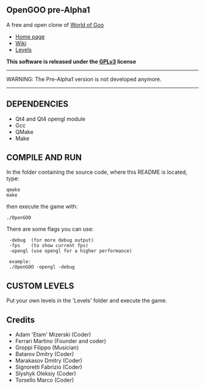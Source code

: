 ## OpenGOO pre-Alpha1

A free and open clone of [World of Goo](http://www.worldofgoo.com/)

* [Home page](http://mandarancio.github.com/OpenGOO/)
* [Wiki](https://github.com/Mandarancio/OpenGOO/wiki)
* [Levels](http://opengoolevels.comeze.com/)

__This software is released under the [GPLv3](http://www.gnu.org/licenses/gpl-3.0.html) license__

***
WARNING: The Pre-Alpha1 version is not developed anymore.
***

## DEPENDENCIES

* Qt4 and Qt4 opengl module
* Gcc
* QMake
* Make

## COMPILE AND RUN

In the folder containing the source code, where this README is located, type:

    qmake
    make

then execute the game with:

    ./OpenGOO

There are some flags you can use:
  
     -debug  (for more debug output)
     -fps    (to show current fps)
     -opengl (use opengl for a higher performance)  
     
     example:
     ./OpenGOO -opengl -debug

## CUSTOM LEVELS

Put your own levels in the 'Levels' folder and execute the game.

## Credits

* Adam 'Etam' Mizerski          (Coder)
* Ferrari Martino               (Founder and coder)
* Groppi Filippo                (Musician)
* Batarov Dmitry                (Coder)
* Marakasov Dmitry              (Coder)
* Signoretti Fabrizio           (Coder)
* Slyshyk Oleksiy               (Coder)
* Torsello Marco                (Coder)
